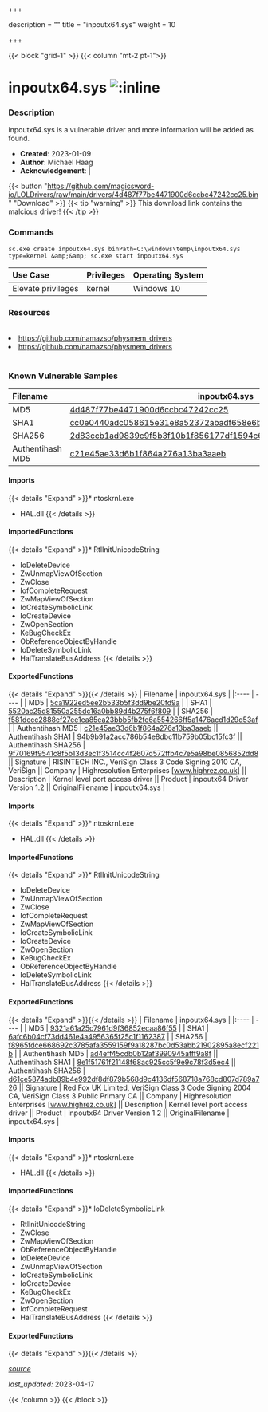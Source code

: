 +++

description = ""
title = "inpoutx64.sys"
weight = 10

+++


{{< block "grid-1" >}}
{{< column "mt-2 pt-1">}}


# inpoutx64.sys ![:inline](/images/twitter_verified.png) 


### Description

inpoutx64.sys is a vulnerable driver and more information will be added as found.

- **Created**: 2023-01-09
- **Author**: Michael Haag
- **Acknowledgement**:  | [](https://twitter.com/)

{{< button "https://github.com/magicsword-io/LOLDrivers/raw/main/drivers/4d487f77be4471900d6ccbc47242cc25.bin" "Download" >}}
{{< tip "warning" >}}
This download link contains the malcious driver!
{{< /tip >}}

### Commands

```
sc.exe create inpoutx64.sys binPath=C:\windows\temp\inpoutx64.sys type=kernel &amp;&amp; sc.exe start inpoutx64.sys
```

| Use Case | Privileges | Operating System | 
|:---- | ---- | ---- |
| Elevate privileges | kernel | Windows 10 |

### Resources
<br>
<li><a href=" https://github.com/namazso/physmem_drivers"> https://github.com/namazso/physmem_drivers</a></li>
<li><a href="https://github.com/namazso/physmem_drivers">https://github.com/namazso/physmem_drivers</a></li>
<br>

### Known Vulnerable Samples

| Filename | inpoutx64.sys |
|:---- | ---- | 
| MD5 | <a href="https://www.virustotal.com/gui/file/4d487f77be4471900d6ccbc47242cc25">4d487f77be4471900d6ccbc47242cc25</a> |
| SHA1 | <a href="https://www.virustotal.com/gui/file/cc0e0440adc058615e31e8a52372abadf658e6b1">cc0e0440adc058615e31e8a52372abadf658e6b1</a> |
| SHA256 | <a href="https://www.virustotal.com/gui/file/2d83ccb1ad9839c9f5b3f10b1f856177df1594c66cbbc7661677d4b462ebf44d">2d83ccb1ad9839c9f5b3f10b1f856177df1594c66cbbc7661677d4b462ebf44d</a> |
| Authentihash MD5 | <a href="https://www.virustotal.com/gui/search/authentihash%253Ac21e45ae33d6b1f864a276a13ba3aaeb">c21e45ae33d6b1f864a276a13ba3aaeb</a> || Authentihash SHA1 | <a href="https://www.virustotal.com/gui/search/authentihash%253A94b9b91a2acc786b54e8dbc11b759b05bc15fc3f">94b9b91a2acc786b54e8dbc11b759b05bc15fc3f</a> || Authentihash SHA256 | <a href="https://www.virustotal.com/gui/search/authentihash%253A9f70169f9541c8f5b13d3ec1f3514cc4f2607d572ffb4c7e5a98be0856852dd8">9f70169f9541c8f5b13d3ec1f3514cc4f2607d572ffb4c7e5a98be0856852dd8</a> || Signature | RISINTECH INC., VeriSign Class 3 Code Signing 2010 CA, VeriSign   || Company | Highresolution Enterprises [www.highrez.co.uk] || Description | Kernel level port access driver || Product | inpoutx64 Driver Version 1.2 || OriginalFilename | inpoutx64.sys |
#### Imports
{{< details "Expand" >}}* ntoskrnl.exe
* HAL.dll
{{< /details >}}
#### ImportedFunctions
{{< details "Expand" >}}* RtlInitUnicodeString
* IoDeleteDevice
* ZwUnmapViewOfSection
* ZwClose
* IofCompleteRequest
* ZwMapViewOfSection
* IoCreateSymbolicLink
* IoCreateDevice
* ZwOpenSection
* KeBugCheckEx
* ObReferenceObjectByHandle
* IoDeleteSymbolicLink
* HalTranslateBusAddress
{{< /details >}}
#### ExportedFunctions
{{< details "Expand" >}}{{< /details >}}
| Filename | inpoutx64.sys |
|:---- | ---- | 
| MD5 | <a href="https://www.virustotal.com/gui/file/5ca1922ed5ee2b533b5f3dd9be20fd9a">5ca1922ed5ee2b533b5f3dd9be20fd9a</a> |
| SHA1 | <a href="https://www.virustotal.com/gui/file/5520ac25d81550a255dc16a0bb89d4b275f6f809">5520ac25d81550a255dc16a0bb89d4b275f6f809</a> |
| SHA256 | <a href="https://www.virustotal.com/gui/file/f581decc2888ef27ee1ea85ea23bbb5fb2fe6a554266ff5a1476acd1d29d53af">f581decc2888ef27ee1ea85ea23bbb5fb2fe6a554266ff5a1476acd1d29d53af</a> |
| Authentihash MD5 | <a href="https://www.virustotal.com/gui/search/authentihash%253Ac21e45ae33d6b1f864a276a13ba3aaeb">c21e45ae33d6b1f864a276a13ba3aaeb</a> || Authentihash SHA1 | <a href="https://www.virustotal.com/gui/search/authentihash%253A94b9b91a2acc786b54e8dbc11b759b05bc15fc3f">94b9b91a2acc786b54e8dbc11b759b05bc15fc3f</a> || Authentihash SHA256 | <a href="https://www.virustotal.com/gui/search/authentihash%253A9f70169f9541c8f5b13d3ec1f3514cc4f2607d572ffb4c7e5a98be0856852dd8">9f70169f9541c8f5b13d3ec1f3514cc4f2607d572ffb4c7e5a98be0856852dd8</a> || Signature | RISINTECH INC., VeriSign Class 3 Code Signing 2010 CA, VeriSign   || Company | Highresolution Enterprises [www.highrez.co.uk] || Description | Kernel level port access driver || Product | inpoutx64 Driver Version 1.2 || OriginalFilename | inpoutx64.sys |
#### Imports
{{< details "Expand" >}}* ntoskrnl.exe
* HAL.dll
{{< /details >}}
#### ImportedFunctions
{{< details "Expand" >}}* RtlInitUnicodeString
* IoDeleteDevice
* ZwUnmapViewOfSection
* ZwClose
* IofCompleteRequest
* ZwMapViewOfSection
* IoCreateSymbolicLink
* IoCreateDevice
* ZwOpenSection
* KeBugCheckEx
* ObReferenceObjectByHandle
* IoDeleteSymbolicLink
* HalTranslateBusAddress
{{< /details >}}
#### ExportedFunctions
{{< details "Expand" >}}{{< /details >}}
| Filename | inpoutx64.sys |
|:---- | ---- | 
| MD5 | <a href="https://www.virustotal.com/gui/file/9321a61a25c7961d9f36852ecaa86f55">9321a61a25c7961d9f36852ecaa86f55</a> |
| SHA1 | <a href="https://www.virustotal.com/gui/file/6afc6b04cf73dd461e4a4956365f25c1f1162387">6afc6b04cf73dd461e4a4956365f25c1f1162387</a> |
| SHA256 | <a href="https://www.virustotal.com/gui/file/f8965fdce668692c3785afa3559159f9a18287bc0d53abb21902895a8ecf221b">f8965fdce668692c3785afa3559159f9a18287bc0d53abb21902895a8ecf221b</a> |
| Authentihash MD5 | <a href="https://www.virustotal.com/gui/search/authentihash%253Aad4eff45cdb0b12af3990945afff9a8f">ad4eff45cdb0b12af3990945afff9a8f</a> || Authentihash SHA1 | <a href="https://www.virustotal.com/gui/search/authentihash%253A8e1f51761f21148f68ac925cc5f9e9c78f3d5ec4">8e1f51761f21148f68ac925cc5f9e9c78f3d5ec4</a> || Authentihash SHA256 | <a href="https://www.virustotal.com/gui/search/authentihash%253Ad61ce5874adb89b4e992df8df879b568d9c4136df568718a768cd807d789a726">d61ce5874adb89b4e992df8df879b568d9c4136df568718a768cd807d789a726</a> || Signature | Red Fox UK Limited, VeriSign Class 3 Code Signing 2004 CA, VeriSign Class 3 Public Primary CA   || Company | Highresolution Enterprises [www.highrez.co.uk] || Description | Kernel level port access driver || Product | inpoutx64 Driver Version 1.2 || OriginalFilename | inpoutx64.sys |
#### Imports
{{< details "Expand" >}}* ntoskrnl.exe
* HAL.dll
{{< /details >}}
#### ImportedFunctions
{{< details "Expand" >}}* IoDeleteSymbolicLink
* RtlInitUnicodeString
* ZwClose
* ZwMapViewOfSection
* ObReferenceObjectByHandle
* IoDeleteDevice
* ZwUnmapViewOfSection
* IoCreateSymbolicLink
* IoCreateDevice
* KeBugCheckEx
* ZwOpenSection
* IofCompleteRequest
* HalTranslateBusAddress
{{< /details >}}
#### ExportedFunctions
{{< details "Expand" >}}{{< /details >}}



[*source*](https://github.com/magicsword-io/LOLDrivers/tree/main/yaml/inpoutx64.yaml)

*last_updated:* 2023-04-17








{{< /column >}}
{{< /block >}}
